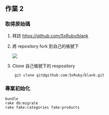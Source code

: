 ## 作業 2

### 取得原始碼

1. 拜訪 https://github.com/5xRuby/blank
2. 將 repository fork 到自己的帳號下

    ![](http://i.imgur.com/ZlpWIKR.png)

3. Clone 自己帳號下的 respository

        git clone git@github.com:5xRuby/blank.git

### 專案初始化

```
bundle
rake db:migrate
rake fake:categories fake:products
```
